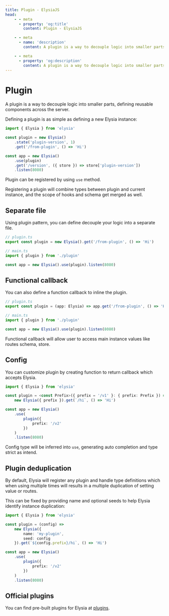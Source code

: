 ```yaml
---
title: Plugin - ElysiaJS
head:
    - - meta
      - property: 'og:title'
        content: Plugin - ElysiaJS

    - - meta
      - name: 'description'
        content: A plugin is a way to decouple logic into smaller parts, defining reusable components across the server. Plugin can register by using `use`, registering a plugin will combine types between plugin and current instance, and the scope of hooks, and schema get merged too.

    - - meta
      - property: 'og:description'
        content: A plugin is a way to decouple logic into smaller parts, defining reusable components across the server. Plugin can register by using `use`, registering a plugin will combine types between plugin and current instance, and the scope of hooks, and schema get merged too.
---
```


# Plugin

A plugin is a way to decouple logic into smaller parts, defining reusable components across the server.

Defining a plugin is as simple as defining a new Elysia instance:

```typescript
import { Elysia } from 'elysia'

const plugin = new Elysia()
    .state('plugin-version', 1)
    .get('/from-plugin', () => 'Hi')

const app = new Elysia()
    .use(plugin)
    .get('/version', ({ store }) => store['plugin-version'])
    .listen(8080)
```

Plugin can be registered by using `use` method.

Registering a plugin will combine types between plugin and current instance, and the scope of hooks and schema get merged as well.

## Separate file
Using plugin pattern, you can define decouple your logic into a separate file.

```ts
// plugin.ts
export const plugin = new Elysia().get('/from-plugin', () => 'Hi')

// main.ts
import { plugin } from './plugin'

const app = new Elysia().use(plugin).listen(8080)
```

## Functional callback

You can also define a function callback to inline the plugin.

```ts
// plugin.ts
export const plugin = (app: Elysia) => app.get('/from-plugin', () => 'Hi')

// main.ts
import { plugin } from './plugin'

const app = new Elysia().use(plugin).listen(8080)
```

Functional callback will allow user to access main instance values like routes schema, store.

## Config

You can customize plugin by creating function to return callback which accepts Elysia.

```typescript
import { Elysia } from 'elysia'

const plugin = <const Prefix>({ prefix = '/v1' }: { prefix: Prefix }) =>
    new Elysia({ prefix }).get(`/hi`, () => 'Hi')

const app = new Elysia()
    .use(
        plugin({
            prefix: '/v2'
        })
    )
    .listen(8080)
```

Config type will be inferred into `use`, generating auto completion and type strict as intend.

## Plugin deduplication

By default, Elysia will register any plugin and handle type definitions which when using multiple times will results in a multiple duplication of setting value or routes.

This can be fixed by providing name and optional seeds to help Elysia identify instance duplication:

```ts
import { Elysia } from 'elysia'

const plugin = (config) =>
    new Elysia({
        name: 'my-plugin',
        seed: config
    }).get(`${config.prefix}/hi`, () => 'Hi')

const app = new Elysia()
    .use(
        plugin({
            prefix: '/v2'
        })
    )
    .listen(8080)
```

## Official plugins

You can find pre-built plugins for Elysia at [plugins](/plugins/overview).
